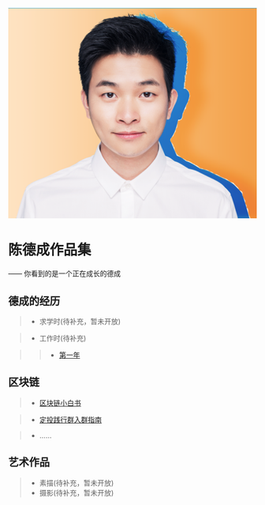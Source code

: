 ![](/images/decheng-photo-out.png)

# 陈德成作品集
—— 你看到的是一个正在成长的德成

## 德成的经历

> * 求学时(待补充，暂未开放)

> * 工作时(待补充)

>> * [第一年](https://w3c.group/c/1575814615988447)

## 区块链

> * [区块链小白书](https://blockchainbook.top)

> * [定投践行群入群指南](https://github.com/de-cheng/decheng.xyz/boxgroup.md)

> * ……

## 艺术作品

> * 素描(待补充，暂未开放)
> * 摄影(待补充，暂未开放)
